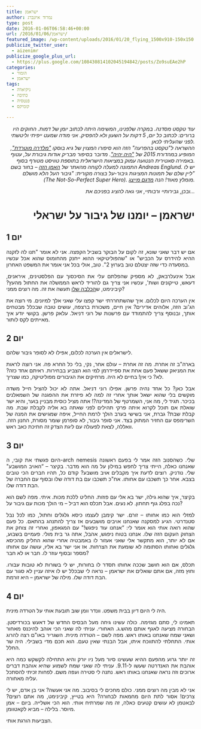 ```yaml
---
title: ישראמן
author: נמרוד איזנברג
type: post
date: 2016-01-06T06:58:46+00:00
url: /2016/01/06/ישראמן/
featured_image: /wp-content/uploads/2016/01/20_flying_1500x910-150x150.jpg
publicize_twitter_user:
  - aizenimr
publicize_google_plus_url:
  - https://plus.google.com/108430814102045194842/posts/Zo9suEAe2hP
categories:
  - הומור
  - ישראמן
tags:
  - גיקיאדה
  - כתיבה
  - פנטסיה
  - קומיקס

---
```

<p style="text-align:right;" align="center">
  <em>עוד טקסט מסדנה. במקרה שלפנינו, המשימה היתה לכתוב יומן של דמות. החוקים היו ברורים: לכתוב כל יום, 5 דקות על השעון ולא להפסיק. אני מודה שמעט ייפיתי וליטשתי לפני שהעליתי לכאן.<br /> </em><em>ההשראה ל"טקסט בהפרעה" הזה הוא סיפורו המצוין של גיא בוסקו <a href="http://annual.sf-f.org.il/?stories=%D7%9E%D7%9C%D7%93%D7%A8%D7%94-%D7%9E%D7%95%D7%98%D7%A8%D7%93%D7%AA">"מלדרה מוטרדת"</a>, המופיע במהדורת 2015 של <a href="http://annual.sf-f.org.il/">"היה יהיה"</a>. מדובר בסיפור מבריק אודות גיבורת על, עטוף באמירה סאטירית הנטועה עמוק במציאות הישראלית בתוספת טוויסט מטורף בסוף.<br /> התמונה למעלה לקוחה מהאתר של <a href="http://andreasenglund.com/">האמן הזה</a> &#8211; בחור בשם Andreas Englund. יש לו ליין שלם של תמונות המציגות גיבור-על בצורה מקורית: "גיבור העל הלא מושלם" (The Not-So-Perfect Super Hero). מומלץ מאוד! הנה <a href="http://www.bloodyloud.com/not-so-perfect-super-hero-paintings-andreas-englund/">מדגם מייצג</a>.<br /> </em>
</p>

<p style="text-align:right;" align="center">
  <em>ובכן, גבירותיי ורבותיי, אני גאה להציג בפניכם את&#8230;</em>
</p>

<h1 style="text-align:right;" align="center">
  <span lang="he-IL">ישראמן – יומנו של גיבור על ישראלי</span>
</h1>

<h2 align="justify">
  <span lang="he-IL">יום </span><span lang="en-US">1</span>
</h2>

<p align="justify">
  <span lang="he-IL">אם יש דבר שאני שונא</span><span lang="en-US">, </span><span lang="he-IL">זה לקום על הבוקר בשביל הקפצה</span><span lang="en-US">. </span><span lang="he-IL">אני לא אומר </span><span lang="en-US">"</span><span lang="he-IL">תנו לה לזקנה ההיא להידרס על הכביש</span><span lang="en-US">" </span><span lang="he-IL">או </span><span lang="en-US">"</span><span lang="he-IL">שהפוליטיקאי ההוא ייחנק מהחומוס שהוא אכל עכשיו במסעדה כדי שזה יצטלם טוב בערוץ </span><span lang="en-US">2". </span><span lang="he-IL">טוב</span><span lang="en-US">, </span><span lang="he-IL">אולי בכל אני אומר את המשפט האחרון</span><span lang="en-US">.</span>
</p>

<p align="justify">
  <span lang="he-IL">אבל אינעלרבאק</span><span lang="en-US">, </span><span lang="he-IL">לא מספיק שהפלתם עלי את הסיכסוך עם הפלסטינים</span><span lang="en-US">, </span><span lang="he-IL">איראנים</span><span lang="en-US">, </span><span lang="he-IL">דעאש</span><span lang="en-US">, </span><span lang="he-IL">טייקונים ושות</span><span lang="en-US">', </span><span lang="he-IL">עכשיו אני צריך גם להוריד לראש הממשלה את החתול מהעץ</span><span lang="en-US">? </span><span lang="he-IL">קיבינימט</span><span lang="en-US">, </span><span lang="he-IL">ש<a href="http://www.ynet.co.il/articles/0,7340,L-4737368,00.html">הכלבה שלו</a> תעשה את זה</span><span lang="en-US">. </span><span lang="he-IL">מה רוצים ממני</span><span lang="en-US">?</span>
</p>

<p align="justify">
  <span lang="he-IL">אין הערכה היום לכלום</span><span lang="en-US">. </span><span lang="he-IL">איך שהשתחררתי ישר קפצו עלי שאני אלך למיונים</span><span lang="en-US">. </span><span lang="he-IL">מי רוצה את הג</span><span lang="en-US">'</span><span lang="he-IL">וב הזה</span><span lang="en-US">, </span><span lang="he-IL">אלוהים אדירים</span><span lang="en-US">? </span><span lang="he-IL">אין חיים</span><span lang="en-US">, </span><span lang="he-IL">משכורת ברצפה</span><span lang="en-US">, </span><span lang="he-IL">עושים טובה שבכלל מבטחים אותך</span><span lang="en-US">, </span><span lang="he-IL">ובנוסף צריך להתמודד עם פרשנות של רוני דניאל</span><span lang="en-US">. </span><span lang="he-IL">עלאק פרשן</span><span lang="en-US">. </span><span lang="he-IL">בקושי יודע איך מאייתים לקס לותור</span><span lang="en-US">.</span>
</p>

<h2 align="justify">
  <span lang="he-IL">יום </span><span lang="en-US">2</span>
</h2>

<p align="justify">
  <span lang="he-IL">לישראלים אין הערכה לכלום</span><span lang="en-US">, </span><span lang="he-IL">אפילו לא לסופר גיבור שלהם</span><span lang="en-US">.</span>
</p>

<p align="justify">
  <span lang="he-IL">בארה</span><span lang="en-US">"</span><span lang="he-IL">ב זה אחרת</span><span lang="en-US">. </span><span lang="he-IL">מה זה אחרת – עולם אחר</span><span lang="en-US">, </span><span lang="he-IL">נקי</span><span lang="en-US">, </span><span lang="he-IL">בלי כל החרא פה</span><span lang="en-US">. </span><span lang="he-IL">אני רוצה לראות את המניאק ששאל פעם אחת את ספיידרמן למי הוא הצביע בבחירות</span><span lang="en-US">. </span><span lang="he-IL">ראיתם אחד כזה</span><span lang="en-US">? </span><span lang="he-IL">לא</span><span lang="en-US">? </span><span lang="he-IL">כי אין</span><span lang="en-US">! </span><span lang="he-IL">בחיים לא היה</span><span lang="en-US">. </span><span lang="he-IL">מרחיקים את הגיבורים מפוליטיקה</span><span lang="en-US">, </span><span lang="he-IL">כמו שצריך</span><span lang="en-US">.</span>
</p>

<p align="justify">
  <span lang="he-IL">אבל כאן</span><span lang="en-US">? </span><span lang="he-IL">כל אחד נהיה פרשן</span><span lang="en-US">. </span><span lang="he-IL">אפילו רוני דניאל</span><span lang="en-US">. </span><span lang="he-IL">אתה לא יכול להציל חייל משדה מוקשים בלי שהוא ישאל אותך אחרי זה למה לא פיזרת את ההפגנה של השמאלנים בכיכר</span><span lang="en-US">. </span><span lang="he-IL">תגיד לי,</span><span lang="en-US"> </span><span lang="he-IL">מה אני</span><span lang="en-US">, </span><span lang="he-IL">השמרטף של המדינה</span><span lang="en-US">?! </span><span lang="he-IL">אתה מציל כוסית מבניין בוער</span><span lang="en-US">, </span><span lang="he-IL">והיא ישר שואלת אם תוכל לקרוא איתה פרקי תהילים לפני שאתה בא אליה לקבלת שבת</span><span lang="en-US">. </span><span lang="he-IL">מה קבלת שבת</span><span lang="en-US">? </span><span lang="he-IL">גברת</span><span lang="en-US">, </span><span lang="he-IL">אני בשישי בערב הולך לרמת החייל</span><span lang="en-US">, </span><span lang="he-IL">איפה שמגישים את המנה של השרימפס עם החזיר המתוק בצד</span><span lang="en-US">. </span><span lang="he-IL">אני סופר גיבור</span><span lang="en-US">, </span><span lang="he-IL">לא סופרמן שומר מסורת</span><span lang="en-US">, </span><span lang="he-IL">החנון הזה</span><span lang="en-US">. </span><span lang="he-IL">וואללה</span><span lang="en-US">, </span><span lang="he-IL">לצאת לפעולה עם ליגת הצדק זה חתיכת כאב ראש</span><span lang="en-US">.</span>
</p>

<h2 align="justify">
  <span lang="he-IL">יום </span><span lang="en-US">3</span>
</h2>

<p align="justify">
  <span lang="he-IL">היום פגשתי את קובי</span><span lang="en-US">, </span><span lang="he-IL">ה</span><span lang="en-US">-arch nemesis </span><span lang="he-IL">שלי</span><span lang="en-US">. </span><span lang="he-IL">כשהסנוב הזה אמר לי בפעם ראשונה שאנחנו כאלה</span><span lang="en-US">, </span><span lang="he-IL">הייתי צריך לחפש במילון על מה הוא מדבר</span><span lang="en-US">. </span><span lang="he-IL">בקיצר </span><span lang="en-US">&#8211; “</span><span lang="he-IL">האויב המושבע</span><span lang="en-US">" </span><span lang="he-IL">שלי</span><span lang="en-US">. </span><span lang="he-IL">נודניק</span><span lang="en-US">. </span><span lang="he-IL">רוצים לדעת איך מקבלים אויב מושבע</span><span lang="en-US">? </span><span lang="he-IL">קודם כל</span><span lang="en-US">, </span><span lang="he-IL">תהיו חברים הכי טובים בצבא</span><span lang="en-US">. </span><span lang="he-IL">אחר כך תשכבו עם אחותו</span><span lang="en-US">. </span><span lang="he-IL">אח</span><span lang="en-US">"</span><span lang="he-IL">כ תשכבו עם בת דודה שלו ובסוף עם החברה של הבת דודה שלו</span><span lang="en-US">.</span>
</p>

<p align="justify">
  <span lang="he-IL">בקיצר</span><span lang="en-US">, </span><span lang="he-IL">איך שהוא גילה</span><span lang="en-US">, </span><span lang="he-IL">ישר בא אלי עם פוזות</span><span lang="en-US">. </span><span lang="he-IL">החליט ללכת מכות. איתי. </span><span lang="he-IL">מפה לשם הוא נכה בפלג גוף תחתון</span><span lang="en-US">. </span><span lang="he-IL">לא נעים</span><span lang="en-US">. </span><span lang="he-IL">אבל תכלס הוא דביל – מי הולך מכות עם גיבור על</span><span lang="en-US">?</span>
</p>

<p align="justify">
  <span lang="he-IL">למזלי הוא כמו אחותו – זורם</span><span lang="en-US">. </span><span lang="he-IL">ישר קימבן לעצמו כיסא גלגלים וחתול, כמו לכל נבל סטנדרטי</span><span lang="en-US">. </span><span lang="he-IL">הגיע למסקנה שאנחנו אויבים מושבעים אז צריך להתנהג בהתאם</span><span lang="en-US">. </span><span lang="he-IL">כל פעם שהוא רואה אותי הוא אומר לי</span><span lang="en-US">: “</span><span lang="he-IL">אנחנו עוד ניפגש</span><span lang="en-US">!" </span><span lang="he-IL">עם המגאפון</span><span lang="en-US">, </span><span lang="he-IL">ואחרי זה צוחק את הצחוק העקום הזה שלו</span><span lang="en-US">. </span><span lang="he-IL">אנחנו בטוח ניפגש</span><span lang="en-US">, </span><span lang="he-IL">אהבל</span><span lang="en-US">, </span><span lang="he-IL">אתה גר בית מולי</span><span lang="en-US">. </span><span lang="he-IL">פעמיים בשבוע</span><span lang="en-US">, </span><span lang="he-IL">אם לא יותר</span><span lang="en-US">, </span><span lang="he-IL">הוא מתקשר אלי שאני אעזור לו באמבטיה אחרי שהוא החליק מהכיסא גלגלים ואחותו הסתומה לא שומעת את הצרחות</span><span lang="en-US">. </span><span lang="he-IL">אז אני ישר בא אליו</span><span lang="en-US">, </span><span lang="he-IL">עושה עם אחותו מספר ובסוף עוזר לו</span><span lang="en-US">. </span><span lang="he-IL">חבר או לא חבר</span><span lang="en-US">?</span>
</p>

<p align="justify">
  <span lang="he-IL">תכלס</span><span lang="en-US">, </span><span lang="he-IL">אם הוא חושב שככה אחותו תסדר לו בחורות</span><span lang="en-US">, </span><span lang="he-IL">יש לי בשורות לא טובות עבורו</span><span lang="en-US">. </span><span lang="he-IL">וחוץ מזה</span><span lang="en-US">, </span><span lang="he-IL">אם אתם שואלים את ישראמן – נראה לי שבכלל יש לו איזה עניין לא סגור עם הבת דודה שלו</span><span lang="en-US">. מילה של ישראמן &#8211; היא </span><span lang="he-IL">זורמת</span><span lang="en-US">.</span>
</p>

<h3 align="justify">
</h3>

<h2 align="justify">
  <span lang="he-IL">יום 4</span>
</h2>

<p align="justify">
  <span lang="he-IL">היה לי היום דיון בבית משפט</span><span lang="en-US">. </span><span lang="he-IL">וונדר וומן שוב תובעת אותי על הטרדה מינית</span><span lang="en-US">.</span>
</p>

<p align="justify">
  <span lang="he-IL">תאמינו לי</span><span lang="en-US">, </span><span lang="he-IL">סתם מגזימה</span><span lang="en-US">. </span><span lang="he-IL">כולה עשינו גיחה מעל הבסיס החדש של דאעש בכורדיסטן</span><span lang="en-US">. </span><span lang="he-IL">הבחורה מציעה לאגף אותם מהש</span><span lang="en-US">.</span><span lang="he-IL">ג</span><span lang="en-US">. </span><span lang="he-IL">האחורי</span><span lang="en-US">. </span><span lang="he-IL">עניתי לה שאני הכי אוהב להיכנס מאחור ושאני שמח שאנחנו באותו ראש</span><span lang="en-US">. </span><span lang="he-IL">מפה לשם </span><span lang="en-US">&#8211; </span><span lang="he-IL">הטרדה מינית</span><span lang="en-US">. </span><span lang="he-IL">השגריר באו</span><span lang="en-US">"</span><span lang="he-IL">ם רצה להרוג אותי</span><span lang="en-US">. </span><span lang="he-IL">התחלתי להתווכח איתו</span><span lang="en-US">, </span><span lang="he-IL">אבל הבנתי שאין טעם</span><span lang="en-US">. </span><span lang="he-IL">הוא חכם מדי בשבילי</span><span lang="en-US">. </span><span lang="he-IL">היה שר החלל</span><span lang="en-US">.</span>
</p>

<p align="justify">
  <span lang="he-IL">זה יותר גרוע מהפעם ההיא שעשינו סיור מעל ניו יורק והיא התחילה לקשקש כמה היא אוהבת את האנדרטה שעשו ל</span><span lang="en-US">-9.11. </span><span lang="he-IL">עניתי לה שאני שמח לשמוע שהיא אוהבת דברים ארוכים וזה נראה שאנחנו באותו ראש</span><span lang="en-US">. </span><span lang="he-IL">נתנה לי סטירה ועפה משם</span><span lang="en-US">. </span><span lang="he-IL">לפחות זכיתי להסתכל עליה מאחורה</span><span lang="en-US">.</span>
</p>

<p align="justify">
  <span lang="he-IL">אני לא מבין מה רוצים ממני</span><span lang="en-US">. </span><span lang="he-IL">כולם מחכים לי בסיבוב</span><span lang="en-US">. </span><span lang="he-IL">מה אני אעשה</span><span lang="en-US">? </span><span lang="he-IL">אני בן אדם</span><span lang="en-US">, </span><span lang="he-IL">יש לי צרכים</span><span lang="en-US">! </span><span lang="he-IL">אסור לתת היום מחמאות לבחורה</span><span lang="en-US">? </span><span lang="he-IL">היא בטייץ</span><span lang="en-US">, </span><span lang="he-IL">קיבינימט</span><span lang="en-US">, </span><span lang="he-IL">מה אתם רוצים</span><span lang="en-US">? </span><span lang="he-IL">לבאטמן לא עושים קטעים כאלה</span><span lang="en-US">, </span><span lang="he-IL">זה מה שמרתיח אותי</span><span lang="en-US">. </span><span lang="he-IL">הוא הכי אשלייה</span><span lang="en-US">. </span><span lang="he-IL">ביום – אמן מיוסר</span><span lang="en-US">. </span><span lang="he-IL">בלילה – מביא לקאטוומן</span><span lang="en-US">.</span>
</p>

<p align="justify">
  <span lang="he-IL">הצביעות הורגת אותי</span><span lang="en-US">.</span>
</p>